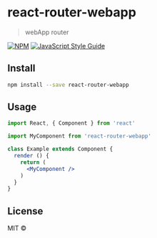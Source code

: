 # react-router-webapp

> webApp router

[![NPM](https://img.shields.io/npm/v/react-router-webapp.svg)](https://www.npmjs.com/package/react-router-webapp) [![JavaScript Style Guide](https://img.shields.io/badge/code_style-standard-brightgreen.svg)](https://standardjs.com)

## Install

```bash
npm install --save react-router-webapp
```

## Usage

```jsx
import React, { Component } from 'react'

import MyComponent from 'react-router-webapp'

class Example extends Component {
  render () {
    return (
      <MyComponent />
    )
  }
}
```

## License

MIT © [](https://github.com/)
